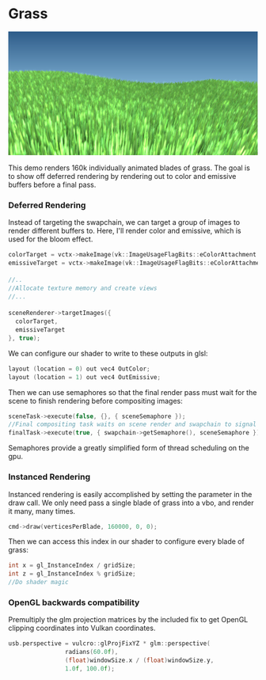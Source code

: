 # Grass

![alt text](grass.png "Grass")

This demo renders 160k individually animated blades of grass.
The goal is to show off deferred rendering by rendering out to color and emissive buffers before a final pass.

### Deferred Rendering

Instead of targeting the swapchain, we can target a group of images to render different buffers to.
Here, I'll render color and emissive, which is used for the bloom effect.

```c++
colorTarget = vctx->makeImage(vk::ImageUsageFlagBits::eColorAttachment | vk::ImageUsageFlagBits::eSampled, size, vk::Format::eR8G8B8A8Unorm);
emissiveTarget = vctx->makeImage(vk::ImageUsageFlagBits::eColorAttachment | vk::ImageUsageFlagBits::eSampled, size, vk::Format::eR8G8B8A8Unorm);

//..
//Allocate texture memory and create views
//...

sceneRenderer->targetImages({
  colorTarget,
  emissiveTarget
}, true);
```

We can configure our shader to write to these outputs in glsl:

```c++
layout (location = 0) out vec4 OutColor;
layout (location = 1) out vec4 OutEmissive;
```

Then we can use semaphores so that the final render pass must wait for the scene to finish rendering before compositing images:

```c++
sceneTask->execute(false, {}, { sceneSemaphore });
//Final compositing task waits on scene render and swapchain to signal that buffers are ready for IO
finalTask->execute(true, { swapchain->getSemaphore(), sceneSemaphore });

```
Semaphores provide a greatly simplified form of thread scheduling on the gpu.

### Instanced Rendering

Instanced rendering is easily accomplished by setting the parameter in the draw call.
We only need pass a single blade of grass into a vbo, and render it many, many times.

```c++
cmd->draw(verticesPerBlade, 160000, 0, 0);
```

Then we can access this index in our shader to configure every blade of grass:

```c++
int x = gl_InstanceIndex / gridSize;
int z = gl_InstanceIndex % gridSize;
//Do shader magic
```

### OpenGL backwards compatibility

Premultiply the glm projection matrices by the included fix to get OpenGL clipping coordinates into Vulkan coordinates.

```c++
usb.perspective = vulcro::glProjFixYZ * glm::perspective(
				radians(60.0f), 
				(float)windowSize.x / (float)windowSize.y, 
				1.0f, 100.0f);
```


